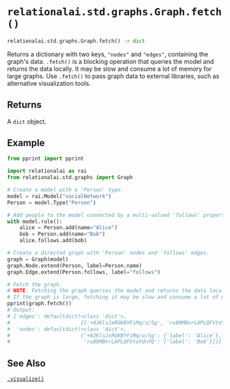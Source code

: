 # `relationalai.std.graphs.Graph.fetch()`

```python
relationalai.std.graphs.Graph.fetch() -> dict
```

Returns a dictionary with two keys, `"nodes"` and `"edges"`, containing the graph's data.
`.fetch()` is a blocking operation that queries the model and returns the data locally.
It may be slow and consume a lot of memory for large graphs.
Use `.fetch()` to pass graph data to external libraries, such as alternative visualization tools.

## Returns

A `dict` object.

## Example

```python
from pprint import pprint

import relationalai as rai
from relationalai.std.graphs import Graph

# Create a model with a 'Person' type.
model = rai.Model("socialNetwork")
Person = model.Type("Person")

# Add people to the model connected by a multi-valued 'follows' property.
with model.rule():
    alice = Person.add(name="Alice")
    bob = Person.add(name="Bob")
    alice.follows.add(bob)

# Create a directed graph with 'Person' nodes and 'follows' edges.
graph = Graph(model)
graph.Node.extend(Person, label=Person.name)
graph.Edge.extend(Person.follows, label="follows")

# Fetch the graph.
# NOTE: Fetching the graph queries the model and returns the data locally.
# If the graph is large, fetching it may be slow and consume a lot of memory.
pprint(graph.fetch())
# Output:
# {'edges': defaultdict(<class 'dict'>,
#                       {('+0JKlsJxRGKBYFiMq/o/Sg', 'ru89MBnrLAPLQFVtoYdnfQ'): {'label': 'follows'}}),
#  'nodes': defaultdict(<class 'dict'>,
#                       {'+0JKlsJxRGKBYFiMq/o/Sg': {'label': 'Alice'},
#                        'ru89MBnrLAPLQFVtoYdnfQ': {'label': 'Bob'}})}
```

## See Also

[`.visualize()`](./visualize.md)
